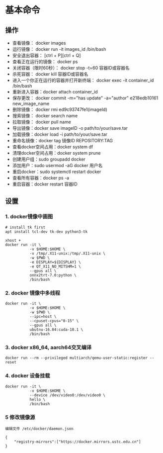 # 基本命令

## 操作

- 查看镜像： docker images  
- 运行镜像： docker run -it images_id /bin/bash  
- 安全退出容器： [ctrl + P][ctrl + Q]  
- 查看正在运行的镜像： docker ps  
- 关闭容器（限时60秒）： docker stop -t=60 容器ID或容器名  
- 杀死容器： docker kill 容器ID或容器名  
- 进入一个你正在运行的容器并打开新终端： docker exec -it container_id /bin/bash  
- 重新进入容器：docker attach container_id  
- 保存更改： docker commit -m="has update" -a="author" e218edb10161 new_image_name  
- 删除镜像： docker rmi ed9c93747fe1(imageId)  
- 搜索镜像： docker search name  
- 拉取镜像： docker pull name  
- 导出镜像：docker save imageID -o path/to/your/save.tar  
- 加载镜像：docker load -i path/to/your/save.tar  
- 重命名镜像：docker tag 镜像ID REPOSITORY:TAG  
- 查看docker空间占用：docker system df  
- 清理docker空间占用：docker system prune  
- 创建用户组：sudo groupadd docker  
- 添加用户：sudo usermod  -aG docker 用户名  
- 重启docker：sudo systemctl restart docker  
- 查看所有容器：docker ps -a  
- 重启容器：docker restart 容器ID  

## 设置

### 1. docker镜像中画图

```
# install tk first
apt install tcl-dev tk-dev python3-tk

xhost +
docker run -it \
           -v $HOME:$HOME \
           -v /tmp/.X11-unix:/tmp/.X11-unix \
           -w $PWD \
           -e DISPLAY=${DISPLAY} \
           -e QT_X11_NO_MITSHM=1 \
           --gpus all \
           onnx2trt-7.0:python \
           /bin/bash
```

### 2. docker 镜像中多线程

```
docker run -it \
           -v $HOME:$HOME \
           -w $PWD \
           --ipc=host \
           --cpuset-cpus="0-15" \
           --gpus all \
           ubutnu-16.04:cuda-10.1 \
           /bin/bash
```

### 3. docker x86_64, aarch64交叉编译

```
docker run --rm --privileged multiarch/qemu-user-static:register --reset
```

### 4. docker 设备挂载

```
docker run -it \
           -v $HOME:$HOME \
           --device /dev/video0:/dev/video0 \
           hello \
           /bin/bash
```

### 5 修改镜像源

```
编辑文件 /etc/docker/daemon.json

{
    "registry-mirrors":["https://docker.mirrors.ustc.edu.cn"]
}

```